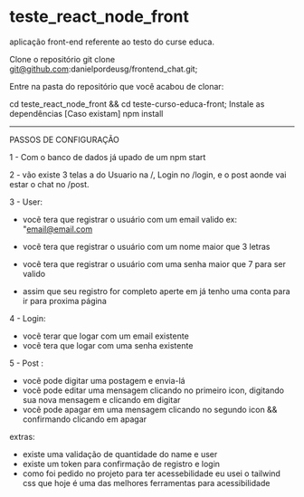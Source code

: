 # teste_react_node_front
aplicação front-end referente ao testo do curse educa.

Clone o repositório
git clone git@github.com:danielpordeusg/frontend_chat.git;

Entre na pasta do repositório que você acabou de clonar:

cd teste_react_node_front && cd teste-curso-educa-front;
Instale as dependências [Caso existam]
npm install

------------------------------------------------------------------------
PASSOS DE CONFIGURAÇÃO 

1 - Com o banco de dados já upado de um npm start

2 - vão existe 3 telas a do Usuario na /, Login no /login, e o post aonde vai estar o chat no /post.

3 - User: 
   -  vocẽ tera que registrar o usuário com um email valido ex: "email@email.com
     
   - vocẽ tera que registrar o usuário com um nome maior que 3 letras
   
   -  vocẽ tera que registrar o usuário com uma senha maior que 7 para ser valido
       
   -  assim que seu registro for completo aperte em já tenho uma conta para ir para proxima página
    
4 - Login:
  - vocẽ terar que logar com um email existente
  - vocẽ tera que logar com uma senha existente
  
5 - Post :
  - vocẽ pode digitar uma postagem e envia-lá
  - vocẽ pode editar uma mensagem clicando no primeiro icon, digitando sua nova mensagem e clicando em digitar
  - vocẽ pode apagar em uma mensagem clicando no segundo icon && confirmando clicando em apagar
  
  extras: 
  - existe uma validação de quantidade do name e user 
  - existe um token para confirmação de registro e login
  - como foi pedido no projeto para ter acessebilidade eu usei o tailwind css que hoje é uma das melhores ferramentas para acessibilidade 
  
